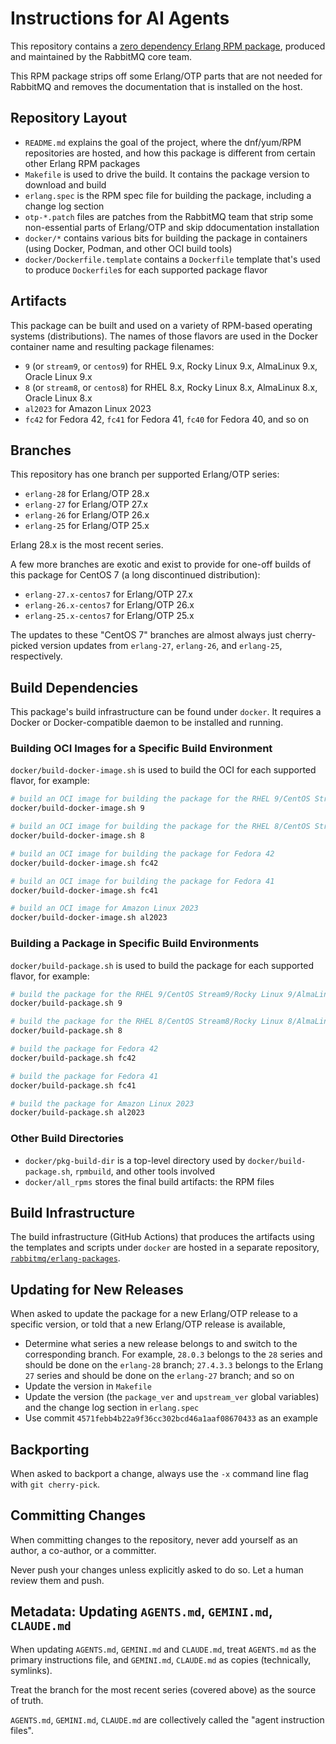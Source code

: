 # Instructions for AI Agents

This repository contains a [zero dependency Erlang RPM package](https://github.com/rabbitmq/erlang-rpm/),
produced and maintained by the RabbitMQ core team.

This RPM package strips off some Erlang/OTP parts that are not needed for RabbitMQ and removes
the documentation that is installed on the host.

## Repository Layout

 * `README.md` explains the goal of the project, where the dnf/yum/RPM repositories are hosted, and how
   this package is different from certain other Erlang RPM packages
 * `Makefile` is used to drive the build. It contains the package version to download and build
 * `erlang.spec` is the RPM spec file for building the package, including a change log section
 * `otp-*.patch` files are patches from the RabbitMQ team that strip some non-essential parts of Erlang/OTP
   and skip ddocumentation installation
 * `docker/*` contains various bits for building the package in containers (using Docker, Podman, and other OCI build tools)
 * `docker/Dockerfile.template` contains a `Dockerfile` template that's used to produce `Dockerfile`s for each supported package
   flavor

## Artifacts

This package can be built and used on a variety of RPM-based operating systems (distributions). The names of those
flavors are used in the Docker container name and resulting package filenames:

 * `9` (or `stream9`, or `centos9`) for RHEL 9.x, Rocky Linux 9.x, AlmaLinux 9.x, Oracle Linux 9.x
 * `8` (or `stream8`, or `centos8`) for RHEL 8.x, Rocky Linux 8.x, AlmaLinux 8.x, Oracle Linux 8.x
 * `al2023` for Amazon Linux 2023
 * `fc42` for Fedora 42, `fc41` for Fedora 41, `fc40` for Fedora 40, and so on

## Branches

This repository has one branch per supported Erlang/OTP series:

 * `erlang-28` for Erlang/OTP 28.x
 * `erlang-27` for Erlang/OTP 27.x
 * `erlang-26` for Erlang/OTP 26.x
 * `erlang-25` for Erlang/OTP 25.x

Erlang 28.x is the most recent series.

A few more branches are exotic and exist to provide for one-off builds of this package for CentOS 7 (a long discontinued distribution):

 * `erlang-27.x-centos7` for Erlang/OTP 27.x
 * `erlang-26.x-centos7` for Erlang/OTP 26.x
 * `erlang-25.x-centos7` for Erlang/OTP 25.x

The updates to these "CentOS 7" branches are almost always just cherry-picked version updates
from `erlang-27`, `erlang-26`, and `erlang-25`, respectively.

## Build Dependencies

This package's build infrastructure can be found under `docker`. It requires a Docker or Docker-compatible daemon
to be installed and running.

### Building OCI Images for a Specific Build Environment

`docker/build-docker-image.sh` is used to build the OCI for each supported flavor, for example:

```bash
# build an OCI image for building the package for the RHEL 9/CentOS Stream9/Rocky Linux 9/AlmaLinux 9/Oracle Linux 9 family
docker/build-docker-image.sh 9
```

```bash
# build an OCI image for building the package for the RHEL 8/CentOS Stream8/Rocky Linux 8/AlmaLinux 8/Oracle Linux 8 family
docker/build-docker-image.sh 8
```

```bash
# build an OCI image for building the package for Fedora 42
docker/build-docker-image.sh fc42

# build an OCI image for building the package for Fedora 41
docker/build-docker-image.sh fc41
```

```bash
# build an OCI image for Amazon Linux 2023
docker/build-docker-image.sh al2023
```

### Building a Package in Specific Build Environments

`docker/build-package.sh` is used to build the package for each supported flavor, for example:

```bash
# build the package for the RHEL 9/CentOS Stream9/Rocky Linux 9/AlmaLinux 9/Oracle Linux 9 family
docker/build-package.sh 9
```

```bash
# build the package for the RHEL 8/CentOS Stream8/Rocky Linux 8/AlmaLinux 8/Oracle Linux 8 family
docker/build-package.sh 8
```

```bash
# build the package for Fedora 42
docker/build-package.sh fc42

# build the package for Fedora 41
docker/build-package.sh fc41
```

```bash
# build the package for Amazon Linux 2023
docker/build-package.sh al2023
```

### Other Build Directories

 * `docker/pkg-build-dir` is a top-level directory used by `docker/build-package.sh`, `rpmbuild`, and other tools involved
 * `docker/all_rpms` stores the final build artifacts: the RPM files

## Build Infrastructure

The build infrastructure (GitHub Actions) that produces the artifacts using the templates and scripts under `docker`
are hosted in a separate repository, [`rabbitmq/erlang-packages`](https://github.com/rabbitmq/erlang-packages).

## Updating for New Releases

When asked to update the package for a new Erlang/OTP release to a specific version, or told
that a new Erlang/OTP release is available,

 * Determine what series a new release belongs to and switch to the corresponding branch.
   For example, `28.0.3` belongs to the `28` series and should be done on the `erlang-28` branch;
   `27.4.3.3` belongs to the Erlang `27` series and should be done on the `erlang-27` branch; and so on
 * Update the version in `Makefile`
 * Update the version (the `package_ver` and `upstream_ver` global variables) and the change log section in `erlang.spec`
 * Use commit `4571febb4b22a9f36cc302bcd46a1aaf08670433` as an example

## Backporting

When asked to backport a change, always use the `-x` command line flag with `git cherry-pick`.

## Committing Changes

When committing changes to the repository, never add yourself as an author, a co-author, or a committer.

Never push your changes unless explicitly asked to do so. Let a human review them and push.

## Metadata: Updating `AGENTS.md`, `GEMINI.md`, `CLAUDE.md`

When updating `AGENTS.md`, `GEMINI.md` and `CLAUDE.md`, treat `AGENTS.md` as the primary instructions file,
and `GEMINI.md`, `CLAUDE.md` as copies (technically, symlinks).

Treat the branch for the most recent series (covered above) as the source of truth.

`AGENTS.md`, `GEMINI.md`, `CLAUDE.md` are collectively called the "agent instruction files".
